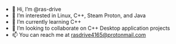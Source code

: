 - 👋 Hi, I’m @ras-drive
- 👀 I’m interested in Linux, C++, Steam Proton, and Java
- 🌱 I’m currently learning C++
- 💞️ I’m looking to collaborate on C++ Desktop application projects
- 📫 You can reach me at rasdrive4165@protonmail.com

<!---
ras-drive/ras-drive is a ✨ special ✨ repository because its `README.md` (this file) appears on your GitHub profile.
You can click the Preview link to take a look at your changes.
--->
